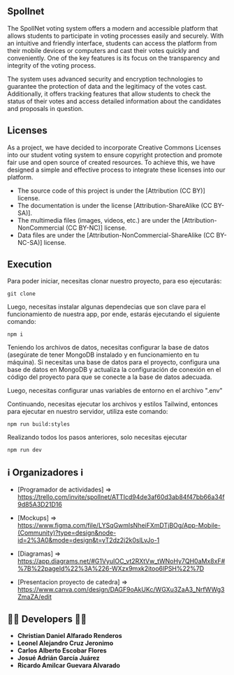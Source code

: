 ## Spollnet

The SpollNet voting system offers a modern and accessible platform that allows students to participate in voting processes easily and securely. With an intuitive and friendly interface, students can access the platform from their mobile devices or computers and cast their votes quickly and conveniently.
One of the key features is its focus on the transparency and integrity of the voting process.

The system uses advanced security and encryption technologies to guarantee the protection of data and the legitimacy of the votes cast. Additionally, it offers tracking features that allow students to check the status of their votes and access detailed information about the candidates and proposals in question.

## Licenses

As a project, we have decided to incorporate Creative Commons Licenses into our student voting system to ensure copyright protection and promote fair use and
open source of created resources. To achieve this, we have designed a simple and effective process to integrate these licenses into our platform.

- The source code of this project is under the [Attribution (CC BY)] license.
- The documentation is under the license [Attribution-ShareAlike (CC BY-SA)].
- The multimedia files (images, videos, etc.) are under the [Attribution-NonCommercial (CC BY-NC)] license.
- Data files are under the [Attribution-NonCommercial-ShareAlike (CC BY-NC-SA)] license.

## Execution

Para poder iniciar, necesitas clonar nuestro proyecto, para eso ejecutarás:

    git clone

Luego, necesitas instalar algunas dependecias que son clave para el funcionamiento de nuestra app, por ende, estarás ejecutando el siguiente comando:

    npm i

Teniendo los archivos de datos, necesitas configurar la base de datos (asegúrate de tener MongoDB instalado y en funcionamiento en tu máquina). Si necesitas una base de datos para el proyecto, configura una base de datos en MongoDB y actualiza la configuración de conexión en el código del proyecto para que se conecte a la base de datos adecuada.

Luego, necesitas configurar unas variables de entorno en el archivo ".env"

Continuando, necesitas ejecutar los archivos y estilos Tailwind, entonces para ejecutar en nuestro servidor, utiliza este comando:

    npm run build:styles

Realizando todos los pasos anteriores, solo necesitas ejecutar

    npm run dev


## ℹ️ Organizadores ℹ️

* [Programador de actividades] =>  https://trello.com/invite/spollnet/ATTIcd94de3af60d3ab84f47bb66a34f9d85A3D21D16
 
* [Mockups] => https://www.figma.com/file/LYSqGwmlsNheiFXmDTjBOg/App-Mobile-(Community)?type=design&node-id=2%3A0&mode=design&t=yT2dz2j2k0slLvJo-1
 
* [Diagramas] => https://app.diagrams.net/#G1VyuIOC_vt2RXtVw_tWNoHy7QH0aMx8xF#%7B%22pageId%22%3A%226-WXzx9mxk2itoo6lPSH%22%7D

* [Presentacion proyecto de catedra] => https://www.canva.com/design/DAGF9oAkUKc/WGXu3ZaA3_NrfWWg3ZmaZA/edit
 
## 🧑‍💻 Developers 🧑‍💻

* **Christian Daniel Alfarado Renderos**
* **Leonel Alejandro Cruz Jeronimo**
* **Carlos Alberto Escobar Flores**
* **Josué Adrián García Juárez**
* **Ricardo Amilcar Guevara Alvarado**
